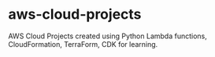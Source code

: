 # aws-cloud-projects
AWS Cloud Projects created using Python Lambda functions, CloudFormation, TerraForm, CDK for learning.
